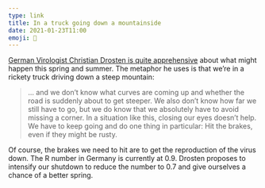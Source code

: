 ```yaml
---
type: link
title: In a truck going down a mountainside
date: 2021-01-23T11:00
emoji: 🦠
---
```


[German Virologist Christian Drosten is quite apprehensive][link] about what might happen this spring and summer. The metaphor he uses is that we’re in a rickety truck driving down a steep mountain:

> ... and we don’t know what curves are coming up and whether the road is suddenly about to get steeper. We also don’t know how far we still have to go, but we do know that we absolutely have to avoid missing a corner. In a situation like this, closing our eyes doesn’t help. We have to keep going and do one thing in particular: Hit the brakes, even if they might be rusty.

Of course, the brakes we need to hit are to get the reproduction of the virus down. The R number in Germany is currently at 0.9. Drosten proposes to intensify our shutdown to reduce the number to 0.7 and give ourselves a chance of a better spring.

[link]: https://www.spiegel.de/international/germany/interview-with-virologist-christian-drosten-i-am-quite-apprehensive-about-what-might-otherwise-happen-in-spring-and-summer-a-f22c0495-5257-426e-bddc-c6082d6434d5
